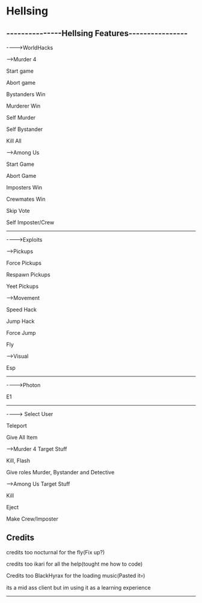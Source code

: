 # Hellsing
---------------Hellsing Features----------------
------------------------------------------------

---->WorldHacks

-->Murder 4

Start game

Abort game

Bystanders Win

Murderer Win

Self Murder

Self Bystander

Kill All


-->Among Us

Start Game

Abort Game

Imposters Win

Crewmates Win

Skip Vote

Self Imposter/Crew

------------------------------------------------

---->Exploits

-->Pickups

Force Pickups

Respawn Pickups

Yeet Pickups

-->Movement

Speed Hack

Jump Hack

Force Jump

Fly


-->Visual

Esp

------------------------------------------------

---->Photon

E1

------------------------------------------------

----> Select User

Teleport

Give All Item

-->Murder 4 Target Stuff

Kill, Flash

Give roles Murder, Bystander and Detective

-->Among Us Target Stuff

Kill

Eject

Make Crew/Imposter

Credits
-------------------------------------------------

credits too nocturnal for the fly(Fix up?)

credits too ikari for all the help(tought me how to code)

Credits too BlackHyrax for the loading music(Pasted it💀)

its a mid ass client but im using it as a learning experience

--------------------------------------------------
